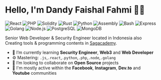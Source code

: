 # Hello, I'm Dandy Faishal Fahmi 👋🏻

![React](https://img.shields.io/badge/React-Advanced-blue)
![PHP](https://img.shields.io/badge/PHP-Intermediate-lightblue)
![Solidity](https://img.shields.io/badge/Solidity-Expert-darkgrey)
![Rust](https://img.shields.io/badge/Rust-Advanced-brown)
![Python](https://img.shields.io/badge/Python-Security%20Tools-3776AB)
![Assembly](https://img.shields.io/badge/Assembly-Advanced-red)
![Bash](https://img.shields.io/badge/Bash-Scripting-lightgrey)
![Express](https://img.shields.io/badge/Express-Advanced-4EAA25)
![Golang](https://img.shields.io/badge/Golang-Intermediate-blue)
![Node.js](https://img.shields.io/badge/Node.js-Advanced-green)
![PostgreSQL](https://img.shields.io/badge/PostgreSQL-Intermediate-336791)
![MongoDB](https://img.shields.io/badge/MongoDB-Advanced-brightgreen)

Senior Web Developer & Security Engineer located in Indonesia also Creating tools & programming contents in [Sagacademy](https://sagacademy.dandy.my.id/ "Sagacademy").

- 🌱 I’m currently learning **Security Engineer**, **Web3** and **Web Developer**
- ⚙️ Mastering: `.js`,`.react`,`.python`,`.php`,`.node`,`.golang`
- 👯 I’m looking to collaborate on **Open Source** projects
- 💬 I'm mostly active within the **Facebook**, **Instagram**, **Dev.to** and **Youtube** communities
